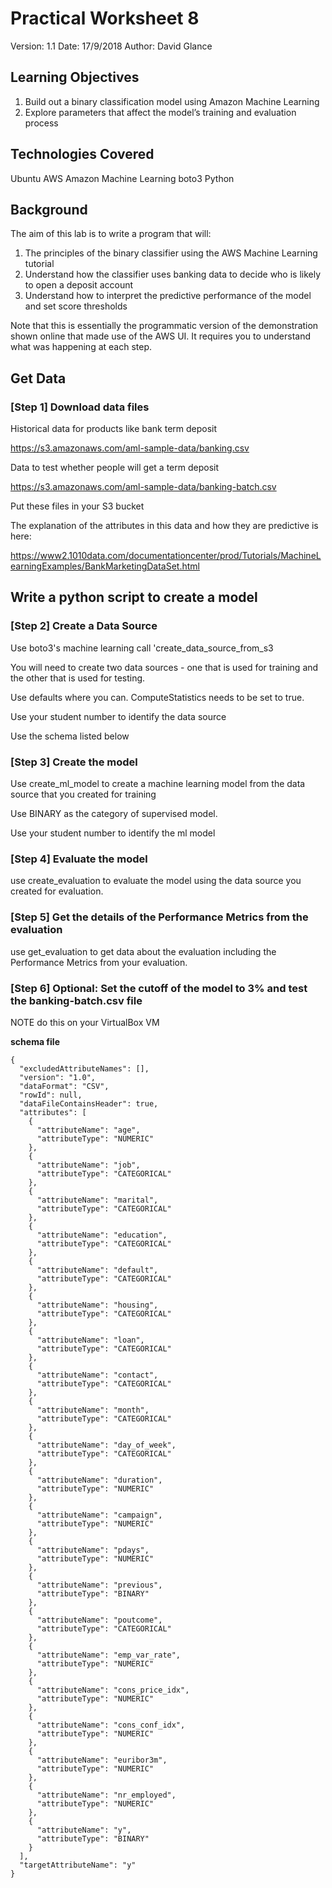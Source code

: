 # Practical Worksheet 8

Version: 1.1 Date: 17/9/2018 Author: David Glance

## Learning Objectives

1.	Build out a binary classification model using Amazon Machine Learning
2.	Explore parameters that affect the model’s training and evaluation process

## Technologies Covered

Ubuntu
AWS
Amazon Machine Learning
boto3
Python

## Background

The aim of this lab is to write a program that will:

1. The principles of the binary classifier using the AWS Machine Learning tutorial 
2. Understand how the classifier uses banking data to decide who is likely to open a deposit account
3. Understand how to interpret the predictive performance of the model and set score thresholds

Note that this is essentially the programmatic version of the
demonstration shown online that made use of the AWS UI. It requires
you to understand what was happening at each step. 

## Get Data

### [Step 1] Download data files

Historical data for products like bank term deposit

https://s3.amazonaws.com/aml-sample-data/banking.csv

Data to test whether people will get a term deposit

https://s3.amazonaws.com/aml-sample-data/banking-batch.csv

Put these files in your S3 bucket

The explanation of the attributes in this data and how they are
predictive is here:

https://www2.1010data.com/documentationcenter/prod/Tutorials/MachineLearningExamples/BankMarketingDataSet.html


## Write a python script to create a model 

### [Step 2] Create a Data Source

Use boto3's machine learning call 'create\_data\_source\_from_s3

You will need to create two data sources - one that is used for
training and the other that is used for testing. 

Use defaults where you can. ComputeStatistics needs to be set to true.

Use your student number to identify the data source

Use the schema listed below

### [Step 3] Create the model

Use create\_ml\_model to create a machine learning model from the data
source that you created for training

Use BINARY as the category of supervised model.

Use your student number to identify the ml model

### [Step 4] Evaluate the model

use create\_evaluation to evaluate the model using the data source you
created for evaluation.


### [Step 5] Get the details of the Performance Metrics from the evaluation

use get\_evaluation to get data about the evaluation including the
Performance Metrics from your evaluation.

### [Step 6] Optional: Set the cutoff of the model to 3% and test the banking-batch.csv file



NOTE do this on your VirtualBox VM




**schema file**

```
{
  "excludedAttributeNames": [], 
  "version": "1.0", 
  "dataFormat": "CSV", 
  "rowId": null, 
  "dataFileContainsHeader": true, 
  "attributes": [
    {
      "attributeName": "age", 
      "attributeType": "NUMERIC"
    }, 
    {
      "attributeName": "job", 
      "attributeType": "CATEGORICAL"
    }, 
    {
      "attributeName": "marital", 
      "attributeType": "CATEGORICAL"
    }, 
    {
      "attributeName": "education", 
      "attributeType": "CATEGORICAL"
    }, 
    {
      "attributeName": "default", 
      "attributeType": "CATEGORICAL"
    }, 
    {
      "attributeName": "housing", 
      "attributeType": "CATEGORICAL"
    }, 
    {
      "attributeName": "loan", 
      "attributeType": "CATEGORICAL"
    }, 
    {
      "attributeName": "contact", 
      "attributeType": "CATEGORICAL"
    }, 
    {
      "attributeName": "month", 
      "attributeType": "CATEGORICAL"
    }, 
    {
      "attributeName": "day_of_week", 
      "attributeType": "CATEGORICAL"
    }, 
    {
      "attributeName": "duration", 
      "attributeType": "NUMERIC"
    }, 
    {
      "attributeName": "campaign", 
      "attributeType": "NUMERIC"
    }, 
    {
      "attributeName": "pdays", 
      "attributeType": "NUMERIC"
    }, 
    {
      "attributeName": "previous", 
      "attributeType": "BINARY"
    }, 
    {
      "attributeName": "poutcome", 
      "attributeType": "CATEGORICAL"
    }, 
    {
      "attributeName": "emp_var_rate", 
      "attributeType": "NUMERIC"
    }, 
    {
      "attributeName": "cons_price_idx", 
      "attributeType": "NUMERIC"
    }, 
    {
      "attributeName": "cons_conf_idx", 
      "attributeType": "NUMERIC"
    }, 
    {
      "attributeName": "euribor3m", 
      "attributeType": "NUMERIC"
    }, 
    {
      "attributeName": "nr_employed", 
      "attributeType": "NUMERIC"
    }, 
    {
      "attributeName": "y", 
      "attributeType": "BINARY"
    }
  ], 
  "targetAttributeName": "y"
}

```
